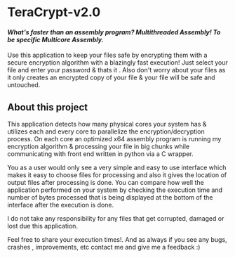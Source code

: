 # TeraCrypt-v2.0
#### _What's faster than an assembly program? Multithreaded Assembly! To be specific Multicore Assembly._

Use this application to keep your files safe by encrypting them with a secure encryption algorithm with a blazingly fast execution! 
Just select your file and enter your password & thats it . Also don't worry about your files as it only creates an encrypted copy of your file & your file will be safe and untouched.

## About this project
This application detects how many physical cores your system has & utilizes each and every core to parallelize the encryption/decryption process. On each core an optimized x64 assembly program is running my encryption algorithm & processing your file in big chunks while communicating with front end written in python via a C wrapper. 

You as a user would only see a very simple and easy to use interface which makes it easy to choose files for processing and also it gives the location of output files after processing is done. You can compare how well the application performed on your system  by checking the execution time and number of bytes processed that is being displayed at the bottom of the interface after the execution is done.

I do not take any responsibility for any files that get corrupted, damaged  or lost due this application.

Feel free to share your execution times!. And as always if you see any bugs, crashes , improvements, etc contact me and give me a feedback :)
